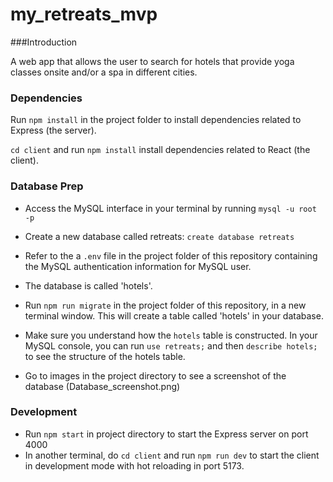 # my_retreats_mvp

###Introduction

A web app that allows the user to search for hotels that provide yoga classes onsite and/or a spa in different cities. 

### Dependencies

Run `npm install` in the project folder to install dependencies related to Express (the server).

`cd client` and run `npm install` install dependencies related to React (the client).

### Database Prep

- Access the MySQL interface in your terminal by running `mysql -u root -p`
- Create a new database called retreats: `create database retreats`
- Refer to the a `.env` file in the project folder of this repository containing the MySQL authentication information for MySQL user. 
- The database is called 'hotels'.

- Run `npm run migrate` in the project folder of this repository, in a new terminal window. This will create a table called 'hotels' in your database.

- Make sure you understand how the `hotels` table is constructed. In your MySQL console, you can run `use retreats;` and then `describe hotels;` to see the structure of the hotels table.

- Go to images in the project directory to see a screenshot of the database (Database_screenshot.png)

### Development

- Run `npm start` in project directory to start the Express server on port 4000
- In another terminal, do `cd client` and run `npm run dev` to start the client in development mode with hot reloading in port 5173.